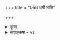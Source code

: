 +++
title = "056 धर्मो भाति"

+++
<details><summary>मूलम्</summary>

धर्मो भाति प्रभैका बहलविरलताद्यत्र दृष्टानुसारात् सा दीपांशा विशीर्णा इति यदि बहुधा कल्पनागौरवादिः ।  
रत्नादीनां स्थिराणां विशरणविहतेर्निष्प्रभत्वादि च स्यात् तेजस्तत्सप्रभाकं तिमिरहरतया साऽपि तेजोविशेषः ॥ ५६ ॥
</details>

<details><summary>सर्वाङ्कषा - ५६</summary>

। 

सामान्यरूपेण तेजस्तत्त्वस्य सुगमत्वात्, तत्र मुख्यान् विचारणीयांशान् प्रतिपिपादयिषुः, सिद्धान्तस्यात्यन्तमवश्यापेक्षितं प्रभाप्रभावद्द्रव्यं प्रथमं निरूपयति-धर्म इत्यादि । धर्मिभूतो दीपो यथा, तथा प्रभा इत्येकाऽपि, अत्रैकशब्दः अन्यपरः, **धर्मः** = धर्मरूपः **भाति** = लोके सर्वानुभवविषयो वर्तते । आत्मतत्त्वं हि स्वप्रकाशत्वात् तेजोरूपं वक्तव्यम् । एवं सति तस्य धर्मभूतं ज्ञानमपि स्वप्रकाशं संमतम् । धर्मस्यापि ज्ञानत्वम्, धर्मिणोऽपि ज्ञानत्वमिति कथम् ? इति परेषां प्रश्नः । अत एव दार्शनिकेषु आत्मानम्, तद्धर्मं ज्ञानं चाधिकृत्य महान् विवादः प्रसरति । यदि आत्मा ज्ञानस्वरूपः, तर्हि सः न ज्ञानधर्मको भवितुमर्हति । 'अहं ज्ञानवान्' इत्यादौ धर्मतया भासमानं तु ज्ञानम्, नात्मस्वरूपजातीयं मुख्यं ज्ञानम्; किन्तु गौणं बुद्धिवृत्तिरूपमिति सांख्याः, अद्वैतिनः, द्वैतिन इत्यादयः बहवः । विज्ञानवादिनस्तु आत्मा ज्ञानस्वरूपः, निर्धर्मकश्च । धर्मधर्मिभावस्तु संवृत्त्या कल्पित इत्याहुः । वैशेषिकास्तु ज्ञानं मुख्यं धर्म एव, ज्ञाधात्वर्थत्वात् । आश्रयभूतः आत्मा तु न ज्ञानस्वरूपः इत्याशेरते । सिद्धान्ते तु आत्मा ज्ञानस्वरूपः ज्ञानधर्मकश्च । एकजातीययोः कथं धर्मधर्मिभावः ? इति शङ्कां दीपदृष्टान्तेन परिहरन्ति श्रीभाष्यकाराः । आत्मनः स्वप्रकाशत्वमात्रात् ज्ञानस्वरूपत्वमुच्यते । धात्वर्थभूतं ज्ञानं तु आत्मधर्मभूतमेव । अत एव सिद्धान्तेऽस्य धर्मभूतज्ञानपदेन व्यवहारः । अधिकं जीवसरे (श्लो. 5)। यद्यप्ययं विचारः जीवसरसंबन्धी, विचार्यते च तत्र विस्तरशः । परन्तु तत्र दृष्टान्तभूतस्य दीपस्य जडत्वात्, दीपस्वरूपनिर्णयः अत्र क्रियते । 'दीपः' इति धर्मस्य धर्मिणश्च सामान्यशब्दः । 

[[105]]

रत्नादीनां स्थिराणां विशरणविहतेः निष्प्रभत्वादि च स्यात् 

तेजस्तत् सप्रभाकं तिमिरहरतया साऽपि तेजोविशेषः ॥56॥ 



‘दीपज्वाला’ ‘दीपप्रभा’ इति व्यवहारस्य सर्वसंप्रतिपन्नत्वात्, उभयत्रापि दीपपदयोगाच्च प्रभावतः दीपस्य, प्रभायाश्च धर्मधर्मिभावस्य सर्वानुभवसिद्धत्वाच्च, एकजातीययोरपि धर्मधर्मिभावः संगच्छते इत्याचार्याः । प्रभा प्रभावांश्च एक एव पदार्थः, भेदव्यवहारस्तु 'राहोः शिरः' इतिवदौपचारिक इति परे । यथादर्शनं विषयव्यवस्थायाः कर्तव्यत्वे, विना प्रमाणम् एकस्यौपचारिकत्वकल्पनं न युक्तमित्याचार्याणामाशयः ॥ 

ननु यदि प्रभा स्वतन्त्रद्रव्यम्, तर्हि दीपे शान्तेऽपि स्वतन्त्रा प्रभा तिष्ठेदेकक्षणं वा । एवं सा प्रभा दीपसमीपे अधिकनिबिडा दृश्यते। दूरदूरे तु क्रमशः विरला दृश्यते । कथमिदम् एकस्यैव वस्तुनः संगच्छत इत्यत्राह - बहलविरलतादीति । दीपसमीपे **बहलता** = निबिडता, दूरे विरलता च **अत्र** = प्रकृते दीपप्रभायाँम् **दृष्टानुसारात्** =अनुभवानुरोधात् संगच्छते । वस्तूनां स्वरूपनिर्णये अनुभव एव हि शरणम् । दीपज्वालापि हि मूलादारभ्याग्रपर्यन्तं नैकरूपा दृश्यते । तत् कुतः ? इत्यत्रानुभव एव ह्युत्तरम् ॥ 

विशीर्णा दीपावयवा एव प्रभा इति पक्षे दोषमाह - सेत्यादि । **सा** =प्रभा विशीर्णाः **दीपांशाः** = दीपावयवा एव इति यदि, बहुधा **कल्पनागौरवादिः** = अदृश्यमानं विशरणम्, दीपकलिकायाः प्रभायाश्च आरंभभागस्य च स्वरूपे अत्यन्तवैलक्षण्यम्, दाहकत्वादाहकत्वे, प्रसरणे विलक्षणो वेगः, कलिकायाः, प्रभायाश्च मिलित्वा एकद्रव्यारब्धत्वम् इत्यादिबहुविधकल्पनाप्रयुक्तं गौरवं दुष्परिहरम् । अपि च रत्नादीनां **स्थिराणां** = अक्षणिकानांम् **विशरणविहतेः** = विशरणस्य व्याहतत्वात्, प्रभायाः प्रसरणं रत्नावयवानामेव वक्तव्यम् । तदा अन्ते रत्नस्यैव नाशः स्यात्, तत्तु न दृश्यते, प्रत्युत 'तदेवेदम्' इति प्रत्यभिज्ञया विपरीतमेव दृश्यते । अन्ते **निष्प्रभत्वमेव** = प्रभाशून्यत्वमेव स्यात् । एतदप्यनुभवविरुद्धम् । अतः विशीर्णदीपावयवा एव प्रभेत्ययं पक्षः न साधीयान् ॥ 

इदं च लोकव्यवहारमाश्रित्य । वस्तुतस्तु रत्नस्य पार्थिवत्वमेव, 'हरिशिलालोकवत्' (श्लो. 60) इति आचार्यैरिवाभिधानात् । **हरिशिला** = मरकतशिला । न हि शिला तेजः पदार्थः । अतः 'हरिशिलालोकः ' 'सूर्यालोकः' इत्युभयं न समानम् । आलोकप्रतिफलनाधारत्वात् रत्नस्य, प्रतिफलितायाः प्रभायाः 'रत्नप्रभा' इति व्यवहारः । अतः प्रत्येकं दीपस्य यथा तेजस्त्वम्, तथा रत्नस्य तेजस्त्वं नाचार्यसंमतम्, शिलात्वाभिधानात् । लोकसंमतं वा । वज्रादेः पार्थिवत्वं हि विज्ञानसिद्धम् । 'मणिप्रदीपप्रभयोः' (बु.द्धि. 12) इत्यादि प्राचीनबौद्धव्यवहारदर्शनात्, अन्यैरपि स एव क्रमोऽनुसृतः । अत इदं स्थूलदृष्ट्येति मन्तव्यम् ॥ 

[[1]]

**तत्** =तस्मात् **सप्रभाकं** =प्रभाविशिष्टमेव **तेजः** = दीपरूपं द्रव्य तेजोविशेष एव । ननु प्रभायाः कथं तेजस्त्वम्? उष्णस्पर्शाभावात् इत्यत्राह - **तिमिरहरतया** = भास्वररूपवत्तयेति भावः । एतत्प्रयुक्तं किल तिमिरहरत्वम् । न तु हरणक्रिया सार्वदिकी, क्रियाया नित्याया असंभवात्; उपलक्षणं तु भवेत् सा उष्णस्पर्शवत् । ननु तिमिरहरणं किं दीपकलिकायाः क्रिया, उत दीपप्रभाया इति चेत्, दीपस्य, न तु 



57. 

[[106]]

[ प्रभास्वरूपे पक्षभेदविमर्शः ] 

भाष्ये भास्वत्प्रभादौ प्रतिहतिबहुलीभावपूर्वं यदुक्तं 

तेन स्रोतस्समाधिं परमतनयतः प्राहुरेके प्रभायाम् । 

वस्तुन्यस्ते विकल्पे स्फुटविघटनयोर्वक्तुराप्तस्य वाचो- 

स्तात्पर्यं तर्कमानानुगुणमधिगुणैश्चिन्त्यमन्तेवसद्भिः ॥57॥ 

तदेकदेशस्य । दीपशब्दः ज्वालायाः, प्रभायाश्च साधारणः । अतः कलिका, प्रभा च प्रत्येकं दीपैकदेश एव । ननु यदि प्रभा स्वतन्त्रं द्रव्यान्तरं तर्हि दीपनाशेऽपि साऽवतिष्ठेत्, यथा घटनाशेऽपि पटस्तिष्ठति । घटपटयोरुभयोरपि स्वतन्त्रद्रव्यान्तरत्वप्रयुक्तं ह्येतदिति चेत्; द्रव्यान्तरत्वेऽपि स्वातन्त्र्याभावान्न तथा । घटनाशे यथा वा तेन सह तद्रूपादेर्नाशः, तथा चिन्त्यताम् । न च रूपं ह्यद्रव्यम्, प्रभा तु द्रव्यमिति वैलक्षण्यं शङ्कनीयम्, पारतन्त्र्ये दृष्टान्तोऽयम् । न हि दृष्टान्तदाष्टन्तिकयोः सर्वांशसाम्यं कुत्रापि दृष्टम्, संमतं वा । अतः प्रभा, प्रभावान् इत्यादिप्रामाणिकप्रयोगात् प्रभायाः द्रव्यान्तरत्वेऽपि यथा वा अवयवावयविनोरुभयोरपि द्रव्यत्वेऽपि नियतं पारतन्त्र्यं परमते, तथा प्रभाप्रभावतोरपि । अतश्च दीपकलिकानाशे दीपप्रभाया अपि नाशो युज्यत इति प्रभा द्रव्यान्तरम्, तथैव प्रामाणिकव्यवहारात् ॥ ५६ ॥
</details>
